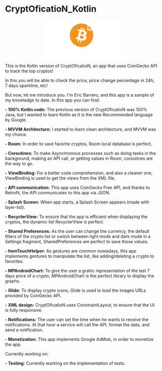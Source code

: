 # CryptOficatioN_Kotlin

<p align="center" width="100%">
    <img width="50%" src="https://github.com/AdverseGecko3/CryptOficatioN_Kotlin/blob/master/app/src/main/res/drawable-v24/CryptOficatioN_logo_long_white.png">
</p>

This is the Kotlin version of CryptOficatioN, an app that uses CoinGecko API to track the top cryptos!

In this you will be able to check the price, price change percentage in 24h, 7 days sparkline, etc!



But now, let me introduce you. I'm Eric Barrero, and this app is a sample of my knowladge to date. In this app you can find:

**- 100% Kotlin code:** The previous version of CryptOficatioN was 100% Java, but I wanted to learn Kotlin as it is the new Recommended language by Google.

**- MVVM Architecture:** I started to learn clean architecture, and MVVM was my choice.

**- Room:** In order to save favorite cryptos, Room local database is perfect.

**- Coroutines:** To make Asynchronous processes such as doing tasks in the background, making an API call, or getting values in Room, coroutines are the way to go.

**- ViewBinding:** For a better code comprehension, and also a cleaner one, ViewBinding is used to get the views from the XML file.

**- API communication:** This app uses CoinGecko Free API, and thanks to Retrofit, the API communicates to this app via JSON.

**- Splash Screen:** When app starts, a Splash Screen appears (made with layer-list).

**- RecyclerView:** To ensure that the app is efficient when displaying the cryptos, the dynamic list RecyclerView is perfect.

**- Shared Preferences:** As the user can change the currency, the default filters of the crypto list or switch between light mode and dark mode in a Settings fragment, SharedPreferences are perfect to save those values.

**- ItemTouchHelper:** As gestures are common nowadays, this app implements gestures to manipulate the list, like adding/deleting a crypto to favorites.

**- MPAndroidChart:** To give the user a grahic representation of the last 7 days price of a crypto, MPAndroidChart is the perfect library to display the graphs.

**- Glide:** To display crypto icons, Glide is used to load the images URLs provided by CoinGecko API.

**- XML design:** CryptOficatioN uses ConstraintLayout, to ensure that the UI is fully responsive.

**- Notifications:** The user can set the time when he wants to receive the notifications. At that hour a service will call the API, format the data, and send a notification.

**- Monetization:** This app implements Google AdMob, in order to monetize the app.

Currently working on:

**- Testing:** Currently working on the implementation of tests.
